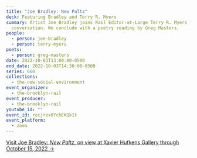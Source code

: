 ```yaml
---
title: "Joe Bradley: New Paltz"
deck: Featuring Bradley and Terry R. Myers
summary: Artist Joe Bradley joins Rail Editor-at-Large Terry R. Myers for a
  conversation. We conclude with a poetry reading by Greg Masters.
people:
  - person: joe-bradley
  - person: terry-myers
poets:
  - person: greg-masters
date: 2022-10-03T13:00:00-0500
end_date: 2022-10-03T14:30:00-0500
series: 660
collections:
  - the-new-social-environment
event_organizer:
  - the-brooklyn-rail
event_producer:
  - the-brooklyn-rail
youtube_id: ""
event_id: recjrzx0YchEKQk1t
event_platform:
  - zoom
---
```

[V﻿isit Joe Bradley: *New Paltz*, on view at Xavier Hufkens Gallery through October 15, 2022 →](https://www.xavierhufkens.com/exhibitions/new-platz)